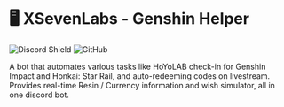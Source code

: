 # 🖥️ XSevenLabs - Genshin Helper
![Discord Shield](https://discordapp.com/api/guilds/359611298629287936/widget.png?style=shield)
![GitHub](https://img.shields.io/github/license/AndreiX7/xsl-genshin-helper)


A bot that automates various tasks like HoYoLAB check-in for Genshin Impact and Honkai: Star Rail, and auto-redeeming codes on livestream. Provides real-time Resin / Currency information and wish simulator, all in one discord bot.
